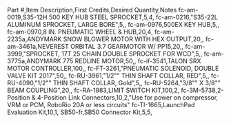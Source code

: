 Part #,Item Description,First Credits,Desired Quantity,Notes
fc-am-0019,S35-12H 500 KEY HUB STEEL SPROCKET,5,4,
fc-am-0216,"S35-22L ALUMINUM SPROCKET, LARGE BORE",5,,
fc-am-0976,500EX KEY HUB,5,,
fc-am-0970,8 IN. PNEUMATIC WHEEL & HUB,20,4,
fc-am-2235a,ANDYMARK SNOW BLOWER MOTOR WITH HEX OUTPUT,20,,
fc-am-3461a,NEVEREST ORBITAL 3.7 GEARMOTOR W/ PP15,20,,
fc-am-3999,"SPROCKET, 17T 25 CHAIN DOUBLE SPROCKET FOR WCD",5,,
fc-am-3775a,ANDYMARK 775 REDLINE MOTOR,50,,
fc-if-3541,TALON SRX MOTOR CONTROLLER,100,,
fc-FT-3261,"PNEUMATIC SOLENOID, DOUBLE VALVE KIT 2017",50,,
fc-RU-3961,"1/2"" THIN SHAFT COLLAR, RED",5,,
fc-RU-4090,"1/2"" THIN SHAFT COLLAR, Gold",5,,
fc-RU-5264,"3/8"" X 3/8"" BEAM COUPLING",20,,
fc-RA-1983,LIMIT SWITCH KIT,100,2,
fc-3M-5738,2-Position & 4-Position Link Connectors,10,2,"Use for power on compressor, VRM or PCM, RoboRio 20A or less circuits"
fc-TI-1665,LaunchPad Evaluation Kit,10,1,
SB50-fr,SB50 Connector Kit,5,5,
